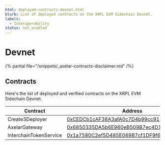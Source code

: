 ```yaml
---
html: deployed-contracts-devnet.html
blurb: List of deployed contracts on the XRPL EVM Sidechain Devnet.
labels:
  - Interoperability
status: not_enabled
---
```


# Devnet

{% partial file="/snippets/_axelar-contracts-disclaimer.md" /%}

## Contracts

Here's the list of deployed and verified contracts on the XRPL EVM Sidechain Devnet.

| Contract               | Address                                                                                                                       |
| ---------------------- | ----------------------------------------------------------------------------------------------------------------------------- |
| Create3Deployer        | [0xCEDCb1cAF38A3afA0c7D4b99cc91e806C4E5B18e](https://explorer.xrplevm.org/address/0xCEDCb1cAF38A3afA0c7D4b99cc91e806C4E5B18e) |
| AxelarGateway          | [0x6850335DA5b6E960eB509B7ec4D159ebA8e89eFd](https://explorer.xrplevm.org/address/0x6850335DA5b6E960eB509B7ec4D159ebA8e89eFd) |
| InterchainTokenService | [0x1a7580C2ef5D485E069B7cf1DF9f6478603024d3](https://explorer.xrplevm.org/address/0x1a7580C2ef5D485E069B7cf1DF9f6478603024d3) |
